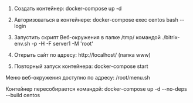 1. Создать контейнер: docker-compose up -d

2. Авторизоваться в контейнере: docker-compose exec centos bash --login

3. Запустить скрипт Веб-окружения в папке /tmp/ командой ./bitrix-env.sh -p -H -F server1 -M 'root'

4. Открыть сайт по адресу: http://localhost/ (папка www)

5. Повторный запуск контейнера: docker-compose start

Меню веб-окружения доступно по адресу: /root/menu.sh

Контейнер пересобирается командой: docker-compose up -d --no-deps --build centos